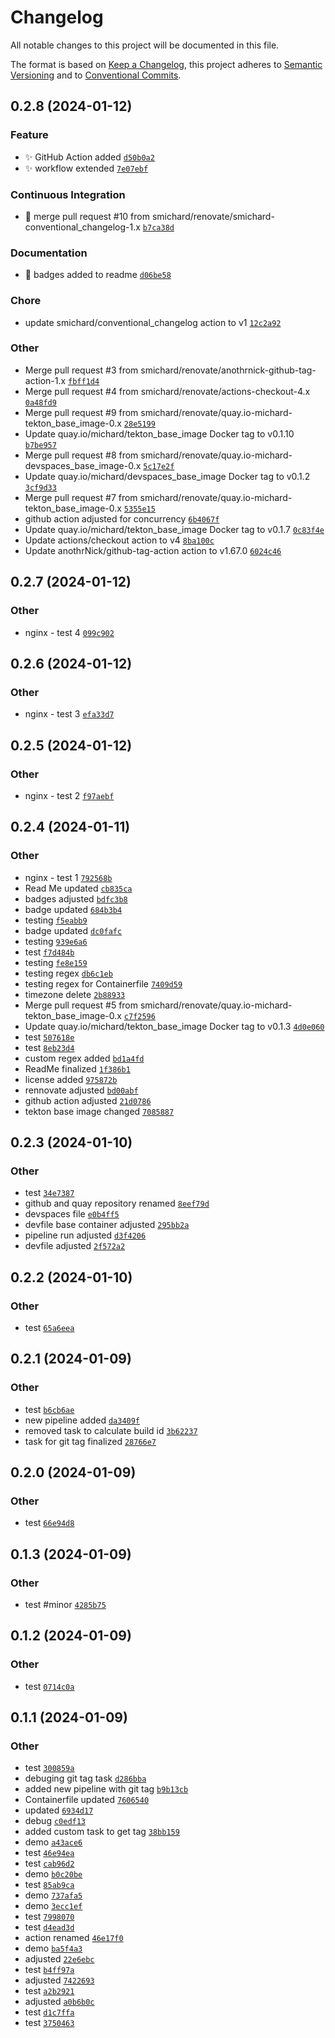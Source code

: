 # Changelog

All notable changes to this project will be documented in this file.

The format is based on [Keep a Changelog](https://keepachangelog.com/en/1.0.0/), this project adheres to [Semantic Versioning](https://semver.org/spec/v2.0.0.html) and to [Conventional Commits](https://www.conventionalcommits.org/en/v1.0.0/).

## 0.2.8 (2024-01-12)

### Feature
- :sparkles: GitHub Action added [`d50b0a2`](/commit/d50b0a2)
- :sparkles: workflow extended [`7e07ebf`](/commit/7e07ebf)

### Continuous Integration
- :robot: merge pull request #10 from smichard/renovate/smichard-conventional_changelog-1.x [`b7ca38d`](/commit/b7ca38d)

### Documentation
- :art: badges added to readme [`d06be58`](/commit/d06be58)

### Chore
- update smichard/conventional_changelog action to v1 [`12c2a92`](/commit/12c2a92)

### Other
- Merge pull request #3 from smichard/renovate/anothrnick-github-tag-action-1.x [`fbff1d4`](/commit/fbff1d4)
- Merge pull request #4 from smichard/renovate/actions-checkout-4.x [`0a48fd9`](/commit/0a48fd9)
- Merge pull request #9 from smichard/renovate/quay.io-michard-tekton_base_image-0.x [`28e5199`](/commit/28e5199)
- Update quay.io/michard/tekton_base_image Docker tag to v0.1.10 [`b7be957`](/commit/b7be957)
- Merge pull request #8 from smichard/renovate/quay.io-michard-devspaces_base_image-0.x [`5c17e2f`](/commit/5c17e2f)
- Update quay.io/michard/devspaces_base_image Docker tag to v0.1.2 [`3cf9d33`](/commit/3cf9d33)
- Merge pull request #7 from smichard/renovate/quay.io-michard-tekton_base_image-0.x [`5355e15`](/commit/5355e15)
- github action adjusted for concurrency [`6b4067f`](/commit/6b4067f)
- Update quay.io/michard/tekton_base_image Docker tag to v0.1.7 [`0c83f4e`](/commit/0c83f4e)
- Update actions/checkout action to v4 [`8ba100c`](/commit/8ba100c)
- Update anothrNick/github-tag-action action to v1.67.0 [`6024c46`](/commit/6024c46)

## 0.2.7 (2024-01-12)

### Other
- nginx - test 4 [`099c902`](/commit/099c902)

## 0.2.6 (2024-01-12)

### Other
- nginx - test 3 [`efa33d7`](/commit/efa33d7)

## 0.2.5 (2024-01-12)

### Other
- nginx - test 2 [`f97aebf`](/commit/f97aebf)

## 0.2.4 (2024-01-11)

### Other
- nginx - test 1 [`792568b`](/commit/792568b)
- Read Me updated [`cb835ca`](/commit/cb835ca)
- badges adjusted [`bdfc3b8`](/commit/bdfc3b8)
- badge updated [`684b3b4`](/commit/684b3b4)
- testing [`f5eabb9`](/commit/f5eabb9)
- badge updated [`dc0fafc`](/commit/dc0fafc)
- testing [`939e6a6`](/commit/939e6a6)
- test [`f7d484b`](/commit/f7d484b)
- testing [`fe8e159`](/commit/fe8e159)
- testing regex [`db6c1eb`](/commit/db6c1eb)
- testing regex for Containerfile [`7409d59`](/commit/7409d59)
- timezone delete [`2b88933`](/commit/2b88933)
- Merge pull request #5 from smichard/renovate/quay.io-michard-tekton_base_image-0.x [`c7f2596`](/commit/c7f2596)
- Update quay.io/michard/tekton_base_image Docker tag to v0.1.3 [`4d0e060`](/commit/4d0e060)
- test [`507618e`](/commit/507618e)
- test [`8eb23d4`](/commit/8eb23d4)
- custom regex added [`bd1a4fd`](/commit/bd1a4fd)
- ReadMe finalized [`1f386b1`](/commit/1f386b1)
- license added [`975872b`](/commit/975872b)
- rennovate adjusted [`bd00abf`](/commit/bd00abf)
- github action adjusted [`21d0786`](/commit/21d0786)
- tekton base image changed [`7085887`](/commit/7085887)

## 0.2.3 (2024-01-10)

### Other
- test [`34e7387`](/commit/34e7387)
- github and quay repository renamed [`8eef79d`](/commit/8eef79d)
- devspaces file [`e0b4ff5`](/commit/e0b4ff5)
- devfile base container adjusted [`295bb2a`](/commit/295bb2a)
- pipeline run adjusted [`d3f4206`](/commit/d3f4206)
- devfile adjusted [`2f572a2`](/commit/2f572a2)

## 0.2.2 (2024-01-10)

### Other
- test [`65a6eea`](/commit/65a6eea)

## 0.2.1 (2024-01-09)

### Other
- test [`b6cb6ae`](/commit/b6cb6ae)
- new pipeline added [`da3409f`](/commit/da3409f)
- removed task to calculate build id [`3b62237`](/commit/3b62237)
- task for git tag finalized [`28766e7`](/commit/28766e7)

## 0.2.0 (2024-01-09)

### Other
- test [`66e94d8`](/commit/66e94d8)

## 0.1.3 (2024-01-09)

### Other
- test #minor [`4285b75`](/commit/4285b75)

## 0.1.2 (2024-01-09)

### Other
- test [`0714c0a`](/commit/0714c0a)

## 0.1.1 (2024-01-09)

### Other
- test [`300859a`](/commit/300859a)
- debuging git tag task [`d286bba`](/commit/d286bba)
- added new pipeline with git tag [`b9b13cb`](/commit/b9b13cb)
- Containerfile updated [`7606540`](/commit/7606540)
- updated [`6934d17`](/commit/6934d17)
- debug [`c0edf13`](/commit/c0edf13)
- added custom task to get tag [`38bb159`](/commit/38bb159)
- demo [`a43ace6`](/commit/a43ace6)
- test [`46e94ea`](/commit/46e94ea)
- test [`cab96d2`](/commit/cab96d2)
- demo [`b0c20be`](/commit/b0c20be)
- test [`85ab9ca`](/commit/85ab9ca)
- demo [`737afa5`](/commit/737afa5)
- demo [`3ecc1ef`](/commit/3ecc1ef)
- test [`7998070`](/commit/7998070)
- test [`d4ead3d`](/commit/d4ead3d)
- action renamed [`46e17f0`](/commit/46e17f0)
- demo [`ba5f4a3`](/commit/ba5f4a3)
- adjusted [`22e6ebc`](/commit/22e6ebc)
- test [`b4ff97a`](/commit/b4ff97a)
- adjusted [`7422693`](/commit/7422693)
- test [`a2b2921`](/commit/a2b2921)
- adjusted [`a0b6b0c`](/commit/a0b6b0c)
- test [`d1c7ffa`](/commit/d1c7ffa)
- test [`3750463`](/commit/3750463)


